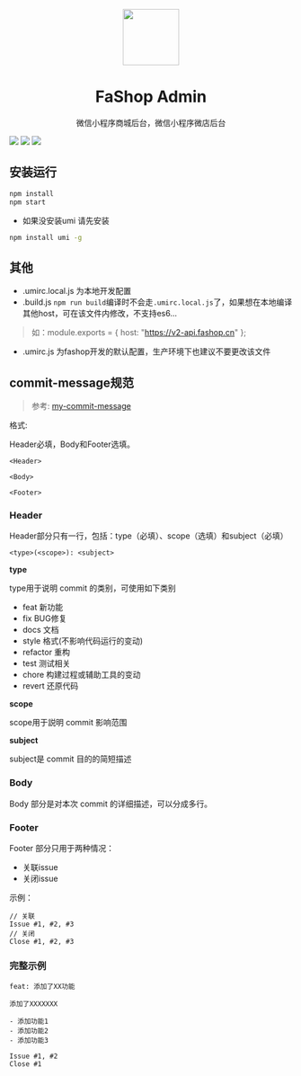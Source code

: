 <p align="center">
  <a href="https://www.fashop.cn">
    <img width="100" src="https://www.fashop.cn/logo.png">
  </a>
</p>

<h1 align="center">FaShop Admin</h1>

<div align="center">
微信小程序商城后台，微信小程序微店后台
</div>

![](https://img.shields.io/github/stars/mojisrc/fashop-admin.svg)
![](https://img.shields.io/github/issues/mojisrc/fashop-admin.svg)
![](https://img.shields.io/github/forks/mojisrc/fashop-admin.svg)

## 安装运行
```bash
npm install
npm start
```
- 如果没安装umi 请先安装
```bash
npm install umi -g
```

## 其他
- .umirc.local.js 为本地开发配置
- .build.js `npm run build`编译时不会走`.umirc.local.js`了，如果想在本地编译其他host，可在该文件内修改，不支持es6...
> 如：module.exports = {  host: "https://v2-api.fashop.cn" };

- .umirc.js 为fashop开发的默认配置，生产环境下也建议不要更改该文件

## commit-message规范

> 参考: [my-commit-message](https://yanhaijing.com/git/2016/02/17/my-commit-message/)

格式:

Header必填，Body和Footer选填。

```
<Header>

<Body>

<Footer>
```

### Header

Header部分只有一行，包括：type（必填）、scope（选填）和subject（必填）

```
<type>(<scope>): <subject>
```

**type**

type用于说明 commit 的类别，可使用如下类别

* feat 新功能
* fix BUG修复
* docs 文档
* style 格式(不影响代码运行的变动)
* refactor 重构
* test 测试相关
* chore 构建过程或辅助工具的变动
* revert 还原代码

**scope**

scope用于説明 commit 影响范围

**subject**

subject是 commit 目的的简短描述

### Body

Body 部分是对本次 commit 的详细描述，可以分成多行。

### Footer

Footer 部分只用于两种情况：

* 关联issue 
* 关闭issue

示例：

```
// 关联
Issue #1, #2, #3
// 关闭
Close #1, #2, #3
```

### 完整示例

```
feat: 添加了XX功能

添加了XXXXXXX

- 添加功能1
- 添加功能2
- 添加功能3

Issue #1, #2
Close #1
```

